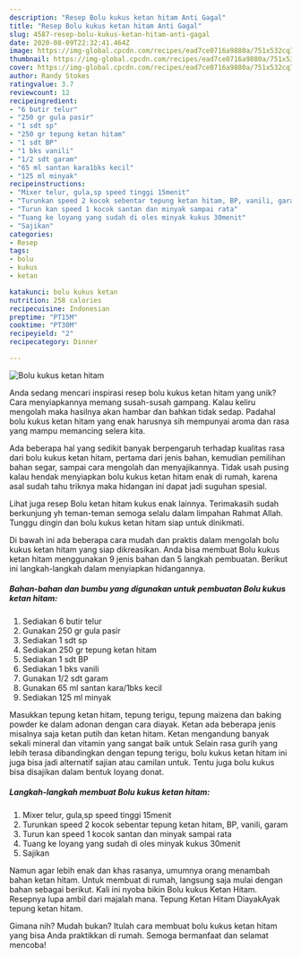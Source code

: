 ```yaml
---
description: "Resep Bolu kukus ketan hitam Anti Gagal"
title: "Resep Bolu kukus ketan hitam Anti Gagal"
slug: 4587-resep-bolu-kukus-ketan-hitam-anti-gagal
date: 2020-08-09T22:32:41.464Z
image: https://img-global.cpcdn.com/recipes/ead7ce0716a9880a/751x532cq70/bolu-kukus-ketan-hitam-foto-resep-utama.jpg
thumbnail: https://img-global.cpcdn.com/recipes/ead7ce0716a9880a/751x532cq70/bolu-kukus-ketan-hitam-foto-resep-utama.jpg
cover: https://img-global.cpcdn.com/recipes/ead7ce0716a9880a/751x532cq70/bolu-kukus-ketan-hitam-foto-resep-utama.jpg
author: Randy Stokes
ratingvalue: 3.7
reviewcount: 12
recipeingredient:
- "6 butir telur"
- "250 gr gula pasir"
- "1 sdt sp"
- "250 gr tepung ketan hitam"
- "1 sdt BP"
- "1 bks vanili"
- "1/2 sdt garam"
- "65 ml santan kara1bks kecil"
- "125 ml minyak"
recipeinstructions:
- "Mixer telur, gula,sp speed tinggi 15menit"
- "Turunkan speed 2 kocok sebentar tepung ketan hitam, BP, vanili, garam"
- "Turun kan speed 1 kocok santan dan minyak sampai rata"
- "Tuang ke loyang yang sudah di oles minyak kukus 30menit"
- "Sajikan"
categories:
- Resep
tags:
- bolu
- kukus
- ketan

katakunci: bolu kukus ketan 
nutrition: 258 calories
recipecuisine: Indonesian
preptime: "PT15M"
cooktime: "PT30M"
recipeyield: "2"
recipecategory: Dinner

---
```



![Bolu kukus ketan hitam](https://img-global.cpcdn.com/recipes/ead7ce0716a9880a/751x532cq70/bolu-kukus-ketan-hitam-foto-resep-utama.jpg)

Anda sedang mencari inspirasi resep bolu kukus ketan hitam yang unik? Cara menyiapkannya memang susah-susah gampang. Kalau keliru mengolah maka hasilnya akan hambar dan bahkan tidak sedap. Padahal bolu kukus ketan hitam yang enak harusnya sih mempunyai aroma dan rasa yang mampu memancing selera kita.

Ada beberapa hal yang sedikit banyak berpengaruh terhadap kualitas rasa dari bolu kukus ketan hitam, pertama dari jenis bahan, kemudian pemilihan bahan segar, sampai cara mengolah dan menyajikannya. Tidak usah pusing kalau hendak menyiapkan bolu kukus ketan hitam enak di rumah, karena asal sudah tahu triknya maka hidangan ini dapat jadi suguhan spesial.

Lihat juga resep Bolu ketan hitam kukus enak lainnya. Terimakasih sudah berkunjung yh teman-teman semoga selalu dalam limpahan Rahmat Allah. Tunggu dingin dan bolu kukus ketan hitam siap untuk dinikmati.


Di bawah ini ada beberapa cara mudah dan praktis dalam mengolah bolu kukus ketan hitam yang siap dikreasikan. Anda bisa membuat Bolu kukus ketan hitam menggunakan 9 jenis bahan dan 5 langkah pembuatan. Berikut ini langkah-langkah dalam menyiapkan hidangannya.

<!--inarticleads1-->

##### Bahan-bahan dan bumbu yang digunakan untuk pembuatan Bolu kukus ketan hitam:

1. Sediakan 6 butir telur
1. Gunakan 250 gr gula pasir
1. Sediakan 1 sdt sp
1. Sediakan 250 gr tepung ketan hitam
1. Sediakan 1 sdt BP
1. Sediakan 1 bks vanili
1. Gunakan 1/2 sdt garam
1. Gunakan 65 ml santan kara/1bks kecil
1. Sediakan 125 ml minyak


Masukkan tepung ketan hitam, tepung terigu, tepung maizena dan baking powder ke dalam adonan dengan cara diayak. Ketan ada beberapa jenis misalnya saja ketan putih dan ketan hitam. Ketan mengandung banyak sekali mineral dan vitamin yang sangat baik untuk Selain rasa gurih yang lebih terasa dibandingkan dengan tepung terigu, bolu kukus ketan hitam ini juga bisa jadi alternatif sajian atau camilan untuk. Tentu juga bolu kukus bisa disajikan dalam bentuk loyang donat. 

<!--inarticleads2-->

##### Langkah-langkah membuat Bolu kukus ketan hitam:

1. Mixer telur, gula,sp speed tinggi 15menit
1. Turunkan speed 2 kocok sebentar tepung ketan hitam, BP, vanili, garam
1. Turun kan speed 1 kocok santan dan minyak sampai rata
1. Tuang ke loyang yang sudah di oles minyak kukus 30menit
1. Sajikan


Namun agar lebih enak dan khas rasanya, umumnya orang menambah bahan ketan hitam. Untuk membuat di rumah, langsung saja mulai dengan bahan sebagai berikut. Kali ini nyoba bikin Bolu kukus Ketan Hitam. Resepnya lupa ambil dari majalah mana. Tepung Ketan Hitam DiayakAyak tepung ketan hitam. 

Gimana nih? Mudah bukan? Itulah cara membuat bolu kukus ketan hitam yang bisa Anda praktikkan di rumah. Semoga bermanfaat dan selamat mencoba!
